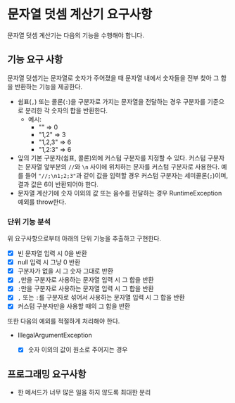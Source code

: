 # 문자열 덧셈 계산기 요구사항

문자열 덧셈 계산기는 다음의 기능을 수행해야 합니다.

## 기능 요구 사항
문자열 덧셈기는 문자열로 숫자가 주어졌을 때 문자열 내에서 숫자들을 전부 찾아 그 합을 반환하는 기능을 제공한다.

- 쉼표(`,`) 또는 콜론(`:`)을 구분자로 가지는 문자열을 전달하는 경우 구분자를 기준으로 분리한 각 숫자의 합을 반환한다.
  - 예시:
    - "" => 0
    - "1,2" => 3
    - "1,2,3" => 6
    - "1,2:3" => 6
- 앞의 기본 구분자(쉼표, 콜론)외에 커스텀 구분자를 지정할 수 있다.
  커스텀 구분자는 문자열 앞부분의 `//`와 `\n` 사이에 위치하는 문자를 커스텀 구분자로 사용한다.
  예를 들어 `"//;\n1;2;3"`과 같이 값을 입력할 경우 커스텀 구분자는 세미콜론(`;`)이며, 결과 값은 6이 반환되어야 한다.
- 문자열 계산기에 숫자 이외의 값 또는 음수를 전달하는 경우 RuntimeException 예외를 throw한다.

### 단위 기능 분석
위 요구사항으로부터 아래의 단위 기능을 추출하고 구현한다.
- [x] 빈 문자열 입력 시 0을 반환
- [x] null 입력 시 그냥 0 반환
- [x] 구분자가 없을 시 그 숫자 그대로 반환
- [x] `,`만을 구분자로 사용하는 문자열 입력 시 그 합을 반환
- [x] `:`만을 구분자로 사용하는 문자열 입력 시 그 합을 반환
- [x] `,` 또는 `:`를 구분자로 섞어서 사용하는 문자열 입력 시 그 합을 반환
- [x] 커스텀 구분자만을 사용할 때의 그 합을 반환

또한 다음의 예외를 적절하게 처리해야 한다.
- IllegalArgumentException
  - [x] 숫자 이외의 값이 원소로 주어지는 경우


## 프로그래밍 요구사항
- 한 메서드가 너무 많은 일을 하지 않도록 최대한 분리
